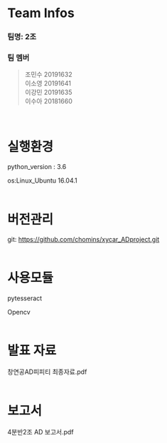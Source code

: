 # Team Infos

### 팀명: 2조

### 팀 멤버
 
> 조민수 20191632  
> 이소영	20191641  
> 이강민	20191635   
> 이수아 20181660 
<br/>

# 실행환경

python_version : 3.6

os:Linux_Ubuntu 16.04.1  
<br/>

# 버전관리

git: https://github.com/chomins/xycar_ADproject.git  
<br/>

# 사용모듈

pytesseract

Opencv  
<br/>

# 발표 자료

창연공AD피피티 최종자료.pdf  
<br/>

# 보고서

4분반2조 AD 보고서.pdf  
